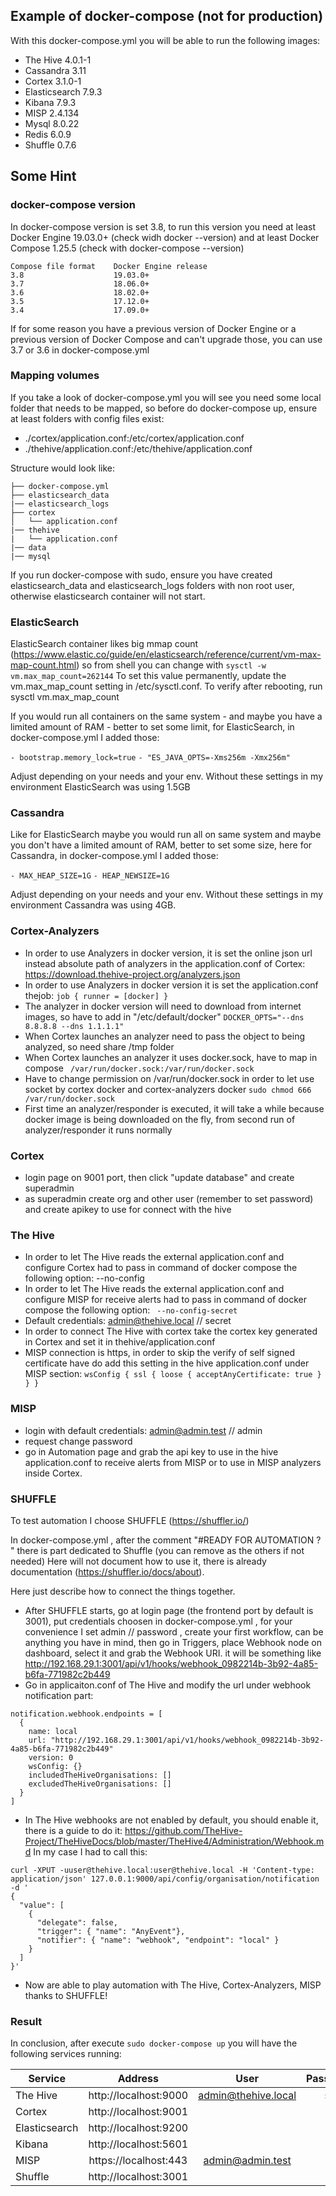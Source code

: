 ## Example of docker-compose (not for production)
With this docker-compose.yml you will be able to run the following images:
- The Hive 4.0.1-1
- Cassandra 3.11
- Cortex 3.1.0-1
- Elasticsearch 7.9.3
- Kibana 7.9.3
- MISP 2.4.134
- Mysql 8.0.22
- Redis 6.0.9
- Shuffle 0.7.6

## Some Hint

### docker-compose version
In docker-compose version is set 3.8, to run this version you need at least Docker Engine 19.03.0+ (check widh docker --version) and at least Docker Compose 1.25.5 (check with docker-compose --version)
```
Compose file format    Docker Engine release
3.8                    19.03.0+
3.7	                   18.06.0+
3.6	                   18.02.0+
3.5	                   17.12.0+
3.4	                   17.09.0+
```
If for some reason you have a previous version of Docker Engine or a previous version of Docker Compose and can't upgrade those, you can use 3.7 or 3.6 in docker-compose.yml


### Mapping volumes
If you take a look of docker-compose.yml you will see you need some local folder that needs to be mapped, so before do docker-compose up, ensure at least folders with config files exist:
- ./cortex/application.conf:/etc/cortex/application.conf
- ./thehive/application.conf:/etc/thehive/application.conf

Structure would look like:
```
├── docker-compose.yml
├── elasticsearch_data
|── elasticsearch_logs
├── cortex
│   └── application.conf 
|── thehive
|   └── application.conf
|── data
|── mysql
```
If you run docker-compose with sudo, ensure you have created elasticsearch_data and elasticsearch_logs folders with non root user, otherwise elasticsearch container will not start.

### ElasticSearch
ElasticSearch container likes big mmap count (https://www.elastic.co/guide/en/elasticsearch/reference/current/vm-max-map-count.html) so from shell you can change with
```sysctl -w vm.max_map_count=262144```
To set this value permanently, update the vm.max_map_count setting in /etc/sysctl.conf. To verify after rebooting, run sysctl vm.max_map_count

If you would run all containers on the same system - and maybe you have a limited amount of RAM - better to set some limit, for ElasticSearch, in docker-compose.yml I added those:

```- bootstrap.memory_lock=true```
```- "ES_JAVA_OPTS=-Xms256m -Xmx256m"```

Adjust depending on your needs and your env. Without these settings in my environment ElasticSearch was using 1.5GB


### Cassandra
Like for ElasticSearch maybe you would run all on same system and maybe you don't have a limited amount of RAM, better to set some size, here for Cassandra, in docker-compose.yml I added those:

```- MAX_HEAP_SIZE=1G```
```- HEAP_NEWSIZE=1G```

Adjust depending on your needs and your env. Without these settings in my environment Cassandra was using 4GB.

### Cortex-Analyzers
- In order to use Analyzers in docker version, it is set  the online json url instead absolute path of analyzers in the application.conf of Cortex:
  https://download.thehive-project.org/analyzers.json
- In order to use Analyzers in docker version it is set the application.conf thejob: ```
  job {
  runner = [docker]
}   ```
- The analyzer in docker version will need to download from internet images, so have to add in "/etc/default/docker"
  ``` DOCKER_OPTS="--dns 8.8.8.8 --dns 1.1.1.1" ```
- When Cortex launches an analyzer need to pass the object to being analyzed, so need share /tmp folder
- When Cortex launches an analyzer it uses docker.sock, have to map in compose
 ```  /var/run/docker.sock:/var/run/docker.sock  ```
- Have to change permission on /var/run/docker.sock in order to let use socket by cortex docker and cortex-analyzers docker
  ```sudo chmod 666 /var/run/docker.sock```
- First time an analyzer/responder is executed, it will take a while because docker image is being downloaded on the fly, from second run of analyzer/responder it runs normally

### Cortex
- login page on 9001 port, then click "update database" and create superadmin
- as superadmin create org and other user (remember to set password) and create apikey to use for connect with the hive 

### The Hive
- In order to let The Hive reads the external application.conf and configure Cortex had to pass in command of docker compose the following option:
  --no-config
- In order to let The Hive reads the external application.conf and configure MISP for receive alerts had to pass in command of docker compose the following option:
 ```  --no-config-secret ```
- Default credentials: admin@thehive.local // secret
- In order to connect The Hive with cortex take the cortex key generated in Cortex and set it in thehive/application.conf
- MISP connection is https, in order to skip the verify of self signed certificate have do add this setting in the hive application.conf under MISP section:
  ``` wsConfig { ssl { loose { acceptAnyCertificate: true } } } ```

  
### MISP

- login with default credentials: admin@admin.test // admin
- request change password
- go in Automation page and grab the api key to use in the hive application.conf to receive alerts from MISP or to use in MISP analyzers inside Cortex.


### SHUFFLE
To test automation I choose SHUFFLE (https://shuffler.io/)

In docker-compose.yml , after the comment "#READY FOR AUTOMATION ? " there is part dedicated to Shuffle (you can remove as the others if not needed)
Here will not document how to use it, there is already documentation (https://shuffler.io/docs/about).

Here just describe how to connect the things together.

- After SHUFFLE starts, go at login page (the frontend port by default is 3001), put credentials choosen in docker-compose.yml , for your convenience I set admin // password , create your first workflow, can be anything you have in mind, then go in Triggers, place Webhook node on dashboard, select it and grab the Webhook URI. it will be something like http://192.168.29.1:3001/api/v1/hooks/webhook_0982214b-3b92-4a85-b6fa-771982c2b449
- Go in applicaiton.conf of The Hive and modify the url under webhook notification part:
```
notification.webhook.endpoints = [
  {
    name: local
    url: "http://192.168.29.1:3001/api/v1/hooks/webhook_0982214b-3b92-4a85-b6fa-771982c2b449"
    version: 0
    wsConfig: {}
    includedTheHiveOrganisations: []
    excludedTheHiveOrganisations: []
  }
]
```
- In The Hive webhooks are not enabled by default, you should enable it, there is a guide to do it: https://github.com/TheHive-Project/TheHiveDocs/blob/master/TheHive4/Administration/Webhook.md
In my case I had to call this:
```
curl -XPUT -uuser@thehive.local:user@thehive.local -H 'Content-type: application/json' 127.0.0.1:9000/api/config/organisation/notification -d '
{
  "value": [
    {
      "delegate": false,
      "trigger": { "name": "AnyEvent"},
      "notifier": { "name": "webhook", "endpoint": "local" }
    }
  ]
}'
```
- Now are able to play automation with The Hive, Cortex-Analyzers, MISP thanks to SHUFFLE!


### Result
In conclusion, after execute ```sudo docker-compose up``` you will have the following services running:


| Service   |      Address      |  User |  Password |
|----------|:-------------:|:------:|------:|
| The Hive |  http://localhost:9000 | admin@thehive.local | secret
| Cortex |    http://localhost:9001  |    |
| Elasticsearch | http://localhost:9200 |     |
| Kibana |  http://localhost:5601 |  |
| MISP |    https://localhost:443   |  admin@admin.test | admin
| Shuffle | http://localhost:3001 |    |